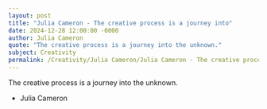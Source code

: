 ```yaml
---
layout: post
title: "Julia Cameron - The creative process is a journey into"
date: 2024-12-28 12:00:00 -0000
author: Julia Cameron
quote: "The creative process is a journey into the unknown."
subject: Creativity
permalink: /Creativity/Julia Cameron/Julia Cameron - The creative process is a journey into
---
```


The creative process is a journey into the unknown.

- Julia Cameron

